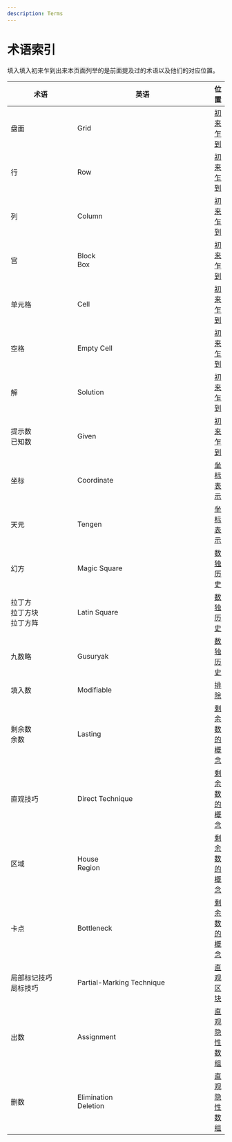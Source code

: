 ```yaml
---
description: Terms
---
```


# 术语索引

填入填入初来乍到出来本页面列举的是前面提及过的术语以及他们的对应位置。

<table><thead><tr><th width="188">术语</th><th width="387">英语</th><th>位置</th></tr></thead><tbody><tr><td>盘面</td><td>Grid</td><td><a href="../basics-of-sudoku/01-welcome-to-sudoku.md#rules-of-sudoku">初来乍到</a></td></tr><tr><td>行</td><td>Row</td><td><a href="../basics-of-sudoku/01-welcome-to-sudoku.md#terms-list">初来乍到</a></td></tr><tr><td>列</td><td>Column</td><td><a href="../basics-of-sudoku/01-welcome-to-sudoku.md#terms-list">初来乍到</a></td></tr><tr><td>宫</td><td>Block<br>Box</td><td><a href="../basics-of-sudoku/01-welcome-to-sudoku.md#terms-list">初来乍到</a></td></tr><tr><td>单元格</td><td>Cell</td><td><a href="../basics-of-sudoku/01-welcome-to-sudoku.md#terms-list">初来乍到</a></td></tr><tr><td>空格</td><td>Empty Cell</td><td><a href="../basics-of-sudoku/01-welcome-to-sudoku.md#terms-list">初来乍到</a></td></tr><tr><td>解</td><td>Solution</td><td><a href="../basics-of-sudoku/01-welcome-to-sudoku.md#requirements">初来乍到</a></td></tr><tr><td>提示数<br>已知数</td><td>Given</td><td><a href="../basics-of-sudoku/01-welcome-to-sudoku.md#requirements">初来乍到</a></td></tr><tr><td>坐标</td><td>Coordinate</td><td><a href="../basics-of-sudoku/02-coordinate-notation.md#coordinates">坐标表示</a></td></tr><tr><td>天元</td><td>Tengen</td><td><a href="../basics-of-sudoku/02-coordinate-notation.md#rcb-notation">坐标表示</a></td></tr><tr><td>幻方</td><td>Magic Square</td><td><a href="../mumbo-jumbo/01-history-of-sudoku.md#block-condition-growing">数独历史</a></td></tr><tr><td>拉丁方<br>拉丁方块<br>拉丁方阵</td><td>Latin Square</td><td><a href="../mumbo-jumbo/01-history-of-sudoku.md#block-rule-growing">数独历史</a></td></tr><tr><td>九数略</td><td>Gusuryak</td><td><a href="../mumbo-jumbo/01-history-of-sudoku.md#block-rule-growing">数独历史</a></td></tr><tr><td>填入数</td><td>Modifiable</td><td><a href="../elementary-sudoku-techniques/01-crosshatching.md#crosshatching-in-row">排除</a></td></tr><tr><td>剩余数<br>余数</td><td>Lasting</td><td><a href="../mumbo-jumbo/02-concept-of-lasting.md">剩余数的概念</a></td></tr><tr><td>直观技巧</td><td>Direct Technique</td><td><a href="../mumbo-jumbo/02-concept-of-lasting.md#definition-of-lasting">剩余数的概念</a></td></tr><tr><td>区域</td><td>House<br>Region</td><td><a href="../mumbo-jumbo/02-concept-of-lasting.md#definition-of-lasting">剩余数的概念</a></td></tr><tr><td>卡点</td><td>Bottleneck</td><td><a href="../mumbo-jumbo/02-concept-of-lasting.md#difficulty-rating-of-lasting-on-direct-techniques">剩余数的概念</a></td></tr><tr><td>局部标记技巧<br>局标技巧</td><td>Partial-Marking Technique</td><td><a href="../elementary-sudoku-techniques/03-direct-locked-candidates.md">直观区块</a></td></tr><tr><td>出数</td><td>Assignment</td><td><a href="../elementary-sudoku-techniques/direct-subset/01-direct-hidden-subset.md#coordinates-with-conclusions">直观隐性数组</a></td></tr><tr><td>删数</td><td>Elimination<br>Deletion</td><td><a href="../elementary-sudoku-techniques/direct-subset/01-direct-hidden-subset.md#coordinates-with-conclusions">直观隐性数组</a></td></tr></tbody></table>

